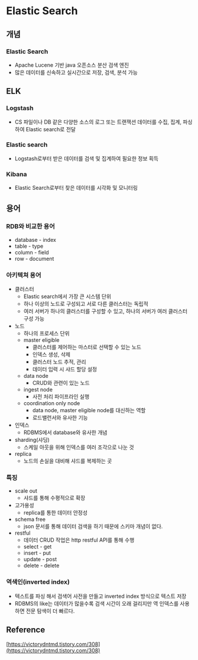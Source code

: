 # Elastic Search

## 개념

### Elastic Search

- Apache Lucene 기반 java 오픈소스 분산 검색 엔진
- 많은 데이터를 신속하고 실시간으로 저장, 검색, 분석 가능

## ELK

### Logstash

- CS 파일이나 DB 같은 다양한 소스의 로그 또는 트랜잭션 데이터를 수집, 집계, 파싱 하여 Elastic search로 전달

### Elastic search

- Logstash로부터 받은 데이터를 검색 및 집계하여 필요한 정보 획득

### Kibana

- Elastic Search로부터 찾은 데이터를 시각화 및 모니터링

## 용어

### RDB와 비교한 용어

- database - index
- table - type
- column - field
- row - document

### 아키텍쳐 용어

- 클러스터
    - Elastic search에서 가장 큰 시스템 단위
    - 하나 이상의 노드로 구성되고 서로 다른 클러스터는 독립적
    - 여러 서버가 하나의 클러스터를 구성할 수 있고, 하나의 서버가 여러 클러스터 구성 가능
- 노드
    - 하나의 프로세스 단위
    - master eligible
        - 클러스터를 제어하는 마스터로 선택할 수 있는 노드
        - 인덱스 생성, 삭제
        - 클러스터 노드 추적, 관리
        - 데이터 입력 시 샤드 할당 설정
    - data node
        - CRUD와 관련이 있는 노드
    - ingest node
        - 사전 처리 파이프라인 실행
    - coordination only node
        - data node, master eligible node를 대신하는 역할
        - 로드밸런서와 유사한 기능
- 인덱스
    - RDBMS에서 database와 유사한 개념
- sharding(샤딩)
    - 스케일 아웃을 위해 인덱스를 여러 조각으로 나눈 것
- replica
    - 노드의 손실을 대비해 샤드를 복제하는 곳

### 특징

- scale out
    - 샤드를 통해 수평적으로 확장
- 고가용성
    - replica를 통한 데이터 안정성
- schema free
    - json 문서를 통해 데이터 검색을 하기 때문에 스키마 개념이 없다.
- restful
    - 데이터 CRUD 작업은 http restful API를 통해 수행
    - select - get
    - insert - put
    - update - post
    - delete - delete

### 역색인(inverted index)

- 텍스트를 파싱 해서 검색어 사전을 만들고 inverted index 방식으로 텍스트 저장
- RDBMS의 like는 데이터가 많을수록 검색 시간이 오래 걸리지만 역 인덱스를 사용하면 전문 탐색이 더 빠르다.

## Reference

[https://victorydntmd.tistory.com/308](https://victorydntmd.tistory.com/308)
